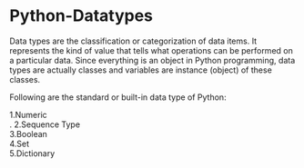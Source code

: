 # Python-Datatypes
Data types are the classification or categorization of data items. It represents the kind of value that tells what operations can be performed on a particular data. Since everything is an object in Python programming, data types are actually classes and variables are instance (object) of these classes.

Following are the standard or built-in data type of Python:

1.Numeric<br>.
2.Sequence Type<br>
3.Boolean<br>
4.Set<br>
5.Dictionary<br>
